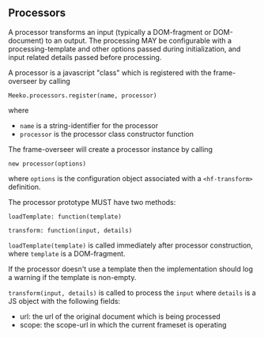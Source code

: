 ## Processors

A processor transforms an input (typically a DOM-fragment or DOM-document) to an output. 
The processing MAY be configurable with a processing-template and other options passed during initialization, and input related details passed before processing. 

A processor is a javascript "class" which is registered with the frame-overseer by calling 

``` .javascript
Meeko.processors.register(name, processor)
```

where 

- `name` is a string-identifier for the processor
- `processor` is the processor class constructor function

The frame-overseer will create a processor instance by calling

``` .javascript
new processor(options)
```

where `options` is the configuration object associated with a `<hf-transform>` definition.

The processor prototype MUST have two methods:

``` .javascript
loadTemplate: function(template)

transform: function(input, details)
```

`loadTemplate(template)` is called immediately after processor construction, 
where `template` is a DOM-fragment. 

If the processor doesn't use a template then the implementation should log a warning if the template is non-empty.

`transform(input, details)` is called to process the `input` 
where `details` is a JS object with the following fields:

- url: the url of the original document which is being processed
- scope: the scope-url in which the current frameset is operating

